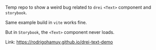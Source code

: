 Temp repo to show a weird bug related to `drei` `<Text>` component and `storybook`.

Same example build in `vite` works fine.

But in `Storybook`, the `<Text>` component never loads.

Link: https://rodrigohamuy.github.io/drei-text-demo